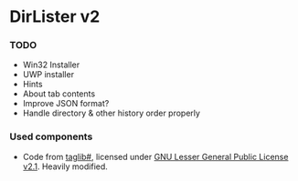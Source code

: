 # DirLister v2



### TODO
* Win32 Installer
* UWP installer
* Hints
* About tab contents
* Improve JSON format?
* Handle directory & other history order properly


### Used components

* Code from [taglib#](https://github.com/mono/taglib-sharp), licensed under [GNU Lesser General Public License v2.1](https://github.com/mono/taglib-sharp/blob/master/COPYING). Heavily modified.
